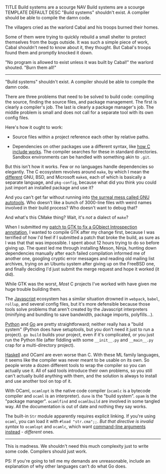 TITLE Build systems are a scourge
NAV Build systems are a scourge
TEMPLATE DEFAULT
DESC "Build systems" shouldn't exist. A compiler should be able to compile the damn code.

The villagers cried as the warlord Cabal and his troops burned their homes.

Some of them were trying to quickly rebuild a small shelter to protect themselves from the bugs outside. It was such a simple piece of work, Cabal shouldn't need to know about it, they thought. But Cabal's troops found them and promptly knocked it down.

"No program is allowed to exist unless it was built by Cabal!" the warlord shouted. "Burn them all!"

---

"Build systems" shouldn't exist. A compiler should be able to compile the damn code.

There are three problems that need to be solved to build code: compiling the source, finding the source files, and package management. The first is clearly a compiler's job. The last is clearly a package manager's job. The middle problem is small and does not call for a separate tool with its own config files.

Here's how it ought to work:

* Source files within a project reference each other by relative paths.

* Dependencies on other packages use a different syntax, like [how C include works](https://gcc.gnu.org/onlinedocs/cpp/Include-Syntax.html). The compiler searches for these in standard directories. Sandbox environments can be handled with something akin to `.git`.

But this isn't how it works. Few or no languages handle dependencies so elegantly. The C ecosystem revolves around `make`, by which I mean the [different](https://www.wgdd.de/2007/11/gnu-make-vs-bsd-make-practical-problem.html) GNU, BSD, and Microsoft `make`s, each of which is basically a separate language, and `pkg-config`, because what did you think you could just import an installed package and use it?

And you can't get far without running into [the surreal mess called GNU autotools](https://en.wikipedia.org/wiki/GNU_Autotools#/media/File:Autoconf-automake-process.svg). Who doesn't like a bunch of 3000-line files with weird names involved in their build process? Who doesn't want to debug that?

And what's this CMake thing? Wait, it's *not* a dialect of `make`?

When I submitted my [patch to GTK to fix a GObject Introspection annotation](https://gitlab.gnome.org/GNOME/gtk/merge_requests/1012), I wanted to compile GTK after my change first, because I was terrified of how I'd feel if I submitted a patch that broke the build, as sure as I was that that was impossible. I spent about 12 hours trying to do so before giving up. The quest led me through installing Meson, Ninja, hunting down dependencies manually after each failed compilation informed me of another one, googling cryptic error messages and reading old mailing list archives, trying on an Ubuntu system after giving up on the FreeBSD one, and finally deciding I'd just submit the merge request and hope it worked (it did).

While GTK was the worst, *Most* C projects I've worked with have given me huge trouble building them.

The [Javascript](https://yujiri.xyz/software/javascript) ecosystem has a similar situation drowned in `webpack`, `babel`, `rollup`, and several config files, but it's more defensible because those tools solve problems that aren't created by the Javascript interpreters (minifying and bundling to save bandwidth, package imports, polyfills...).

[Python](https://yujiri.xyz/software/python) and [Go](https://yujiri.xyz/software/go) are pretty straightforward; neither really has a "build system" (Python does have setuptools, but you don't need it just to run a project). `go build` builds your project, even if it's complicated, or you just run the Python file (after fiddling with some `__init__.py` and `__main__.py` crap for a multi-directory project).

[Haskell](https://yujiri.xyz/software/haskell) and OCaml are even worse than C. With these ML family languages, it seems like the compiler was never meant to be usable on its own. So people wrote a dozen different tools to wrap the compiler so you can actually use it. All of said tools introduce their own problems, so you still can't actually build anything with them, and the solution is always to install and use another tool on top of it.

With OCaml, `ocamlopt` is the native code compiler (`ocamlc` is a bytecode compiler and `ocaml` is an interpreter). `dune` is the "build system". `opam` is the "package manager". `ocamlfind` and `ocamlbuild` are involved in some tangled way. All the documentation is out of date and nothing they say works.

The built-in `Str` module apparently requires explicit linking. If you're using `ocaml`, you can load it with `#load "str.cma";;`. *But that directive is invalid syntax* to `ocamlopt` and `ocamlc`, which want [command-line arguments instead](https://caml.inria.fr/pub/docs/manual-ocaml/libstr.html) - *different* ones.

---

This is madness. We shouldn't need this much complexity just to write some code. Compilers should just work.

PS: If you're going to tell me my demands are unreasonable, include an explanation of why other languages can't do what Go does.
